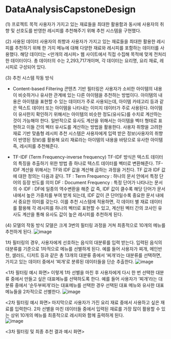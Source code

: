 # DataAnalysisCapstoneDesign
(1) 프로젝트 목적
사용자가 가지고 있는 재료들을 최대한 활용함과 동시에 사용자의 취향 및 선호도를 반영한 레시피를 추천해주기 위해 추천 시스템을 구현했다. 

(2) 사용된 데이터
 사용자의 취향과 사용자가 가지고 있는 재료들을 최대한 활용한 레시피를 추천하기 위해 한 가지 메뉴에 대해 다양한 재료와 레시피를 포함하는 데이터를 사용했다. 해당 데이터는 <만개의  레시피> 웹 사이트에서 직접 수집해 목적에 맞게 전처리한 데이터이다. 총 데이터의 수는 2,293,717개이며, 각 데이터는 요리명, 요리 재료, 레시피로 구성되어 있다. 

(3) 추천 시스템 작동 방식
- Content-based Filtering
콘텐츠 기반 필터링은 사용자가 소비한 아이템의 내용이 비슷하거나 유사한 관계에 있는 다른 아이템을 추천하는 방법이다. 아이템의 내용은 아이템을 표현할 수 있는 데이터가 주로 사용되는데, 아이템 카테고리 등과 같은 텍스트 데이터 또는 아이템을 나타내는 이미지 데이터가 주로 사용된다. 아이템이 유사한지 확인하기 위해서는 아이템의 비슷한 정도(유사도)를 수치로 계산하는 것이 가능해야 한다. 일반적으로 유사도 계산을 위해서는 아이템을 벡터 형태로 표현하고 이들 간의 벡터 유사도를 계산하는 방법을 활용한다. 사용자 취향을 고려한 재료 기반 맞춤형 레시피 추천 시스템은 사용자에게 입력 받은 정보(사용자의 취향이 반영된 정보)를 활용해 요리 재료라는 아이템의 내용을 바탕으로 유사한 아이템 즉, 레시피를 추천해준다.

- TF-IDF (Term Frequency-inverse frequency)
TF-IDF 방식은 텍스트 데이터의 특징을 추출하기 위한 방법 중 하나로 텍스트 데이터를 벡터로 변환해준다. TF-IDF 계산을 위해서는 TF와 IDF 값을 계산해 곱하는 과정을 거친다. TF 값과 IDF 값에 대한 정의는 다음과 같다.
TF : Term Frequency : 하나의 문서 안에서 특정 단어의 등장 빈도를 의미
DF : Document Frequency : 특정 단어가 나타나는 문서의 수
IDF : DF에 일종의 역수변환을 해준 값
즉, IDF 값이 클수록 해당 단어가 문서 내에서 높은 가중치를 부여 받게 되는데, IDF 값이 큰 단어일수록 중요한 문서 내에서 중요한 의미를 갖는다. 이를 추천 시스템에 적용하면, 각 데이터 별 재료 데이터를 활용해 각 레시피를 하나의 벡터로 표현할 수 있고, 계산된 벡터 간의 코사인 유사도 계산을 통해 유사도 값이 높은 레시피를 추천하게 된다. 

(4) 모델의 작동 방식
 모델은 크게 3번의 필터링 과정을 거쳐 최종적으로 10개의 메뉴를 추천하게 된다. 
![image](https://user-images.githubusercontent.com/96854885/209152926-b7591f36-72ed-4ab4-8f52-bf0db1a7ff52.png)

1차 필터링의 경우, 사용자에게 선호하는 음식의 대분류를 입력 받는다. 입력된 음식의 대분류를 기준으로 1차적으로 메뉴를 선별하게 된다. 예를 들어 사용자가 찌개, 메인반찬, 샐러드, 디저트 등과 같은 총 13개의 대분류 중에서 ‘찌개’라는 대분류를 선택하면, 가지고 있는 데이터 중에서 ‘찌개’로 분류된 데이터들을 단순 추출한다. 
![image](https://user-images.githubusercontent.com/96854885/209153008-9048a5e9-412d-4ddd-a135-0c2428b66f4a.png)

<1차 필터링 예시 화면>
이렇게 1차 선별을 마친 후 사용자에게 다시 한 번 선택한 대분류 중에서 만들고 싶은 대표메뉴를 선택하도록 한다. 예를 들어 사용자가 ‘찌개’라는 대분류 중에서 ‘순두부찌개’라는 대표메뉴를 선택한 경우 선택된 대표 메뉴와 유사한 대표 메뉴들을 2차적으로 선별한다. 
![image](https://user-images.githubusercontent.com/96854885/209153106-002b21c6-c439-414e-aa94-1de5a781cb6d.png)

<2차 필터링 예시 화면>
마지막으로 사용자가 가진 요리 재료 중에서 사용하고 싶은 재료를 입력한다. 2차 선별을 마친 데이터들 중에서 입력된 재료를 가장 많이 활용할 수 있는 상위 10개의 메뉴를 최종적으로 레시피와 함께 출력하게 된다.   
![image](https://user-images.githubusercontent.com/96854885/209153146-2222a3ea-7030-4649-a9ea-0ab95adf1f66.png)

<3차 필터링 및 최종 추천 결과 예시 화면>

